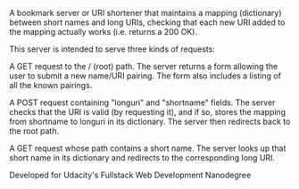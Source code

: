  A bookmark server or URI shortener that maintains a mapping (dictionary) between short names and long URIs, checking that each new URI added to the mapping actually works (i.e. returns a 200 OK).

 This server is intended to serve three kinds of requests:

   A GET request to the / (root) path.  The server returns a form allowing the user to submit a new name/URI pairing.  The form also includes a listing of all the known pairings.

   A POST request containing "longuri" and "shortname" fields.  The server checks that the URI is valid (by requesting it), and if so, stores the mapping from shortname to longuri in its dictionary.  The server then redirects back to the root path.

   A GET request whose path contains a short name.  The server looks up that short name in its dictionary and redirects to the corresponding long URI.

   Developed for Udacity's Fullstack Web Development Nanodegree

